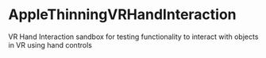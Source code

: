 # AppleThinningVRHandInteraction
VR Hand Interaction sandbox for testing functionality to interact with objects in VR using hand controls
